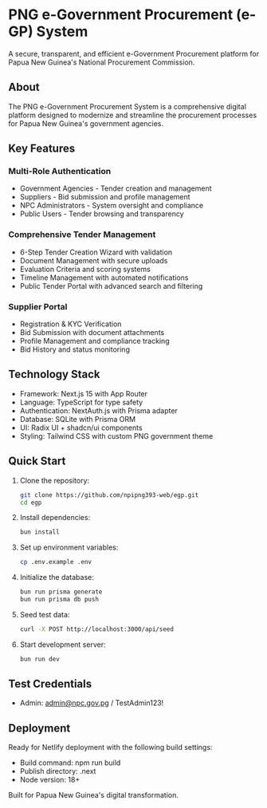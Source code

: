 # PNG e-Government Procurement (e-GP) System

A secure, transparent, and efficient e-Government Procurement platform for Papua New Guinea's National Procurement Commission.

## About

The PNG e-Government Procurement System is a comprehensive digital platform designed to modernize and streamline the procurement processes for Papua New Guinea's government agencies.

## Key Features

### Multi-Role Authentication
- Government Agencies - Tender creation and management
- Suppliers - Bid submission and profile management
- NPC Administrators - System oversight and compliance
- Public Users - Tender browsing and transparency

### Comprehensive Tender Management
- 6-Step Tender Creation Wizard with validation
- Document Management with secure uploads
- Evaluation Criteria and scoring systems
- Timeline Management with automated notifications
- Public Tender Portal with advanced search and filtering

### Supplier Portal
- Registration & KYC Verification
- Bid Submission with document attachments
- Profile Management and compliance tracking
- Bid History and status monitoring

## Technology Stack

- Framework: Next.js 15 with App Router
- Language: TypeScript for type safety
- Authentication: NextAuth.js with Prisma adapter
- Database: SQLite with Prisma ORM
- UI: Radix UI + shadcn/ui components
- Styling: Tailwind CSS with custom PNG government theme

## Quick Start

1. Clone the repository:
   ```bash
   git clone https://github.com/npipng393-web/egp.git
   cd egp
   ```

2. Install dependencies:
   ```bash
   bun install
   ```

3. Set up environment variables:
   ```bash
   cp .env.example .env
   ```

4. Initialize the database:
   ```bash
   bun run prisma generate
   bun run prisma db push
   ```

5. Seed test data:
   ```bash
   curl -X POST http://localhost:3000/api/seed
   ```

6. Start development server:
   ```bash
   bun run dev
   ```

## Test Credentials

- Admin: admin@npc.gov.pg / TestAdmin123!

## Deployment

Ready for Netlify deployment with the following build settings:
- Build command: npm run build
- Publish directory: .next
- Node version: 18+

Built for Papua New Guinea's digital transformation.
